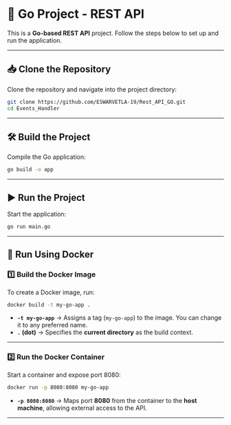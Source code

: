 # 🚀 Go Project - REST API  

This is a **Go-based REST API** project. Follow the steps below to set up and run the application.  

---

## 📥 Clone the Repository  

Clone the repository and navigate into the project directory:  

```sh
git clone https://github.com/ESWARVETLA-19/Rest_API_GO.git
cd Events_Handler
```

---

## 🛠️ Build the Project  

Compile the Go application:  

```sh
go build -o app
```

---

## ▶️ Run the Project  

Start the application:  

```sh
go run main.go
```

---

## 🐳 Run Using Docker  

### **1️⃣ Build the Docker Image**  
To create a Docker image, run:  

```sh
docker build -t my-go-app .
```

- **`-t my-go-app`** → Assigns a tag (`my-go-app`) to the image. You can change it to any preferred name.  
- **`.` (dot)** → Specifies the **current directory** as the build context.  

---

### **2️⃣ Run the Docker Container**  
Start a container and expose port 8080:  

```sh
docker run -p 8080:8080 my-go-app
```

- **`-p 8080:8080`** → Maps port **8080** from the container to the **host machine**, allowing external access to the API.  

---
<!--
## 📝 License  

This project is licensed under the [MIT License](LICENSE).  

---

### 🎯 **Now your Go REST API is up and running!** 🚀  

---
-->


